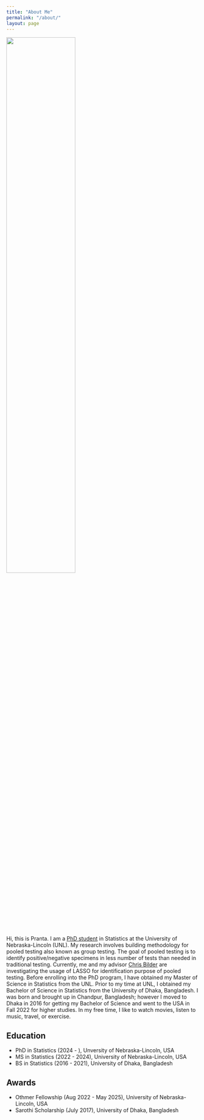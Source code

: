 ```yaml
---
title: "About Me"
permalink: "/about/"
layout: page
---
```


<img src="./MyPicture.png" width="60%"/>

Hi, this is Pranta. I am a [PhD student](https://statistics.unl.edu/person/pranta-das/) in Statistics at the University of Nebraska-Lincoln (UNL). My research involves building methodology for pooled testing also known as group testing. The goal of pooled testing is to identify positive/negative specimens in less number of tests than needed in traditional testing. Currently, me and my advisor [Chris Bilder](https://statistics.unl.edu/person/christopher-bilder/) are investigating the usage of LASSO for identification purpose of pooled testing. Before enrolling into the PhD program, I have obtained my Master of Science in Statistics from the UNL. Prior to my time at UNL, I obtained my Bachelor of Science in Statistics from the University of Dhaka, Bangladesh. I was born and brought up in Chandpur, Bangladesh; however I moved to Dhaka in 2016 for getting my Bachelor of Science and went to the USA in Fall 2022 for higher studies. In my free time, I like to watch movies, listen to music, travel, or exercise.

## Education

-   PhD in Statistics (2024 - ), Unversity of Nebraska-Lincoln, USA
-   MS in Statistics (2022 - 2024), University of Nebraska-Lincoln, USA
-   BS in Statistics (2016 - 2021), University of Dhaka, Bangladesh

## Awards

-   Othmer Fellowship (Aug 2022 - May 2025), University of Nebraska-Lincoln, USA
-   Sarothi Scholarship (July 2017), University of Dhaka, Bangladesh
